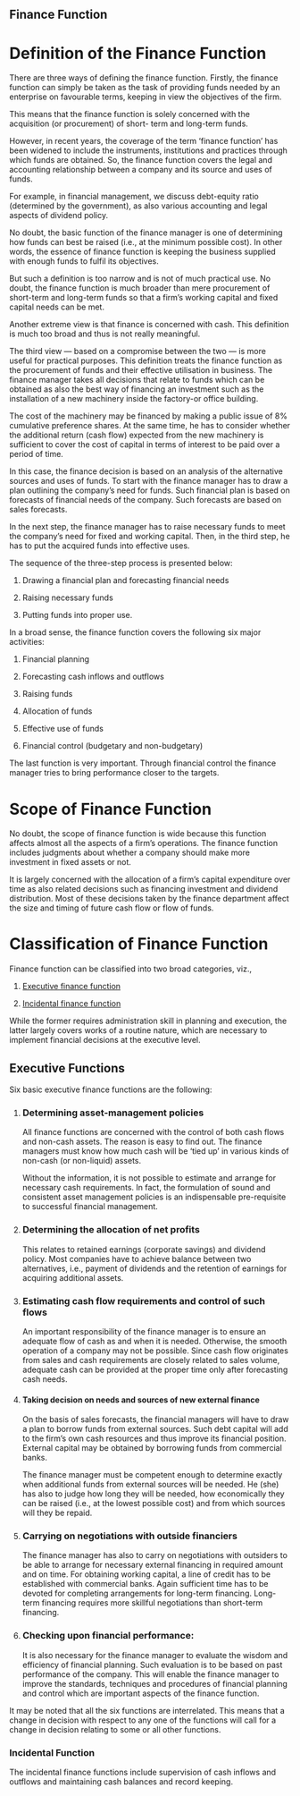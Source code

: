 ## Finance Function ##

# Definition of the Finance Function

There are three ways of defining the finance function. Firstly, the finance function can simply be taken as the task of providing funds needed by an enterprise on favourable terms, keeping in view the objectives of the firm.

This means that the finance function is solely concerned with the acquisition (or procurement) of short- term and long-term funds.

However, in recent years, the coverage of the term ‘finance function’ has been widened to include the instruments, institutions and practices through which funds are obtained. So, the finance function covers the legal and accounting relationship between a company and its source and uses of funds.

For example, in financial management, we discuss debt-equity ratio (determined by the government), as also various accounting and legal aspects of dividend policy.

No doubt, the basic function of the finance manager is one of determining how funds can best be raised (i.e., at the minimum possible cost). In other words, the essence of finance function is keeping the business supplied with enough funds to fulfil its objectives.

But such a definition is too narrow and is not of much practical use. No doubt, the finance function is much broader than mere procurement of short-term and long-term funds so that a firm’s working capital and fixed capital needs can be met.

Another extreme view is that finance is concerned with cash. This definition is much too broad and thus is not really meaningful.

The third view — based on a compromise between the two — is more useful for practical purposes. This definition treats the finance function as the procurement of funds and their effective utilisation in business. The finance manager takes all decisions that relate to funds which can be obtained as also the best way of financing an investment such as the installation of a new machinery inside the factory-or office building.

The cost of the machinery may be financed by making a public issue of 8% cumulative preference shares. At the same time, he has to consider whether the additional return (cash flow) expected from the new machinery is sufficient to cover the cost of capital in terms of interest to be paid over a period of time.

In this case, the finance decision is based on an analysis of the alternative sources and uses of funds. To start with the finance manager has to draw a plan outlining the company’s need for funds. Such financial plan is based on forecasts of financial needs of the company. Such forecasts are based on sales forecasts.

In the next step, the finance manager has to raise necessary funds to meet the company’s need for fixed and working capital. Then, in the third step, he has to put the acquired funds into effective uses.

The sequence of the three-step process is presented below:

1. Drawing a financial plan and forecasting financial needs

2. Raising necessary funds

3. Putting funds into proper use.

In a broad sense, the finance function covers the following six major activities:

1. Financial planning

2. Forecasting cash inflows and outflows

3. Raising funds

4. Allocation of funds

5. Effective use of funds

6. Financial control (budgetary and non-budgetary)

The last function is very important. Through financial control the finance man­ager tries to bring performance closer to the targets.

# Scope of Finance Function

No doubt, the scope of finance function is wide because this function affects almost all the aspects of a firm’s operations. The finance function includes judgments about whether a company should make more investment in fixed assets or not.

It is largely concerned with the allocation of a firm’s capital expenditure over time as also related decisions such as financing investment and dividend distribution. Most of these decisions taken by the finance department affect the size and timing of future cash flow or flow of funds.

# Classification of Finance Function

Finance function can be classified into two broad categories, viz.,

1. [Executive finance function](#executive-functions)

2. [Incidental finance function](#incidental-function)

While the former requires administra­tion skill in planning and execution, the latter largely covers works of a routine nature, which are necessary to implement financial decisions at the executive level.

## Executive Functions

Six basic executive finance functions are the following:

1. ### Determining asset-management policies

    All finance functions are concerned with the control of both cash flows and non-cash assets. The reason is easy to find out. The finance managers must know how much cash will be ‘tied up’ in various kinds of non-cash (or non-liquid) assets.

    Without the information, it is not possible to estimate and arrange for necessary cash requirements. In fact, the formulation of sound and consistent asset management policies is an indispensable pre-requisite to successful financial management.

2. ### Determining the allocation of net profits

    This relates to retained earnings (corporate savings) and dividend policy. Most companies have to achieve balance between two alternatives, i.e., payment of dividends and the retention of earnings for acquiring additional assets.

3. ### Estimating cash flow requirements and control of such flows

    An important responsibility of the finance manager is to ensure an adequate flow of cash as and when it is needed. Otherwise, the smooth operation of a company may not be possible. Since cash flow originates from sales and cash requirements are closely related to sales volume, adequate cash can be provided at the proper time only after forecasting cash needs.

4. #### Taking decision on needs and sources of new external finance

    On the basis of sales forecasts, the financial managers will have to draw a plan to borrow funds from external sources. Such debt capital will add to the firm’s own cash resources and thus improve its financial position. External capital may be obtained by borrowing funds from commercial banks.

    The finance manager must be competent enough to determine exactly when additional funds from external sources will be needed. He (she) has also to judge how long they will be needed, how economically they can be raised (i.e., at the lowest possible cost) and from which sources will they be repaid.

5. ### Carrying on negotiations with outside financiers

    The finance manager has also to carry on negotiations with outsiders to be able to arrange for necessary external financing in required amount and on time. For obtaining working capital, a line of credit has to be established with commercial banks. Again sufficient time has to be devoted for completing arrangements for long-term financing. Long-term financing requires more skillful negotiations than short-term financing.

6. ### Checking upon financial performance:

    It is also necessary for the finance manager to evaluate the wisdom and efficiency of financial planning. Such evaluation is to be based on past performance of the company. This will enable the finance manager to improve the standards, tech­niques and procedures of financial planning and control which are important aspects of the finance function.

It may be noted that all the six functions are interrelated. This means that a change in decision with respect to any one of the functions will call for a change in decision relating to some or all other functions.

### Incidental Function

The incidental finance functions include supervision of cash inflows and outflows and maintaining cash balances and record keeping.